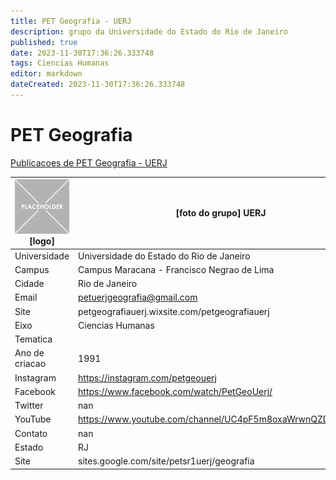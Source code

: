 ```yaml
---
title: PET Geografia - UERJ
description: grupo da Universidade do Estado do Rio de Janeiro
published: true
date: 2023-11-30T17:36:26.333748
tags: Ciencias Humanas
editor: markdown
dateCreated: 2023-11-30T17:36:26.333748
---
```


# PET Geografia

[Publicacoes de PET Geografia - UERJ](/atividade/223PETGeografiaUERJ/feed.md)

| ![placeholder.png](/placeholder.png) [logo] | [foto do grupo] UERJ         |
| ------------------------------------------- | ------------------------------------------------- |
| Universidade                                | Universidade do Estado do Rio de Janeiro      |
| Campus                                      | Campus Maracana - Francisco Negrao de Lima            |
| Cidade                                      | Rio de Janeiro             |
| Email                                       | petuerjgeografia@gmail.com             |
| Site                                        | petgeografiauerj.wixsite.com/petgeografiauerj              |
| Eixo                                        | Ciencias Humanas              |
| Tematica                                    |           |
| Ano de criacao                              | 1991        |
| Instagram                                   | https://instagram.com/petgeouerj         |
| Facebook                                    | https://www.facebook.com/watch/PetGeoUerj/          |
| Twitter                                     | nan           |
| YouTube                                     | https://www.youtube.com/channel/UC4pF5m8oxaWrwnQZDZiWF7w           |
| Contato                                     | nan         |
| Estado                                      |  RJ            |
| Site                                        | sites.google.com/site/petsr1uerj/geografia |
